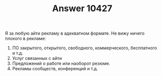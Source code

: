 ﻿---
title: "Answer 10427"
se.owner.user_id: 180450
se.owner.display_name: "Cerbo"
se.owner.link: "https://ru.meta.stackoverflow.com/users/180450/cerbo"
se.answer_id: 10427
se.question_id: 10301
se.post_type: answer
se.score: -3
se.is_accepted: False
---
<p>Я за любую айти рекламу в адекватном формате. Не вижу ничего плохого в рекламе:</p>

<ol>
<li>ПО закрытого, открытого, свободного, коммерческого, бесплатного и т.д.</li>
<li>Услуг связанных с айти</li>
<li>Предложений о работе или наоборот резюме.</li>
<li>Рекламы сообществ, конференций и т.д.</li>
</ol>
